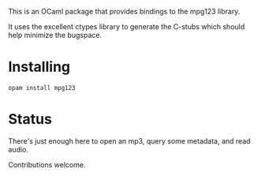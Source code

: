 This is an OCaml package that provides bindings to the mpg123 library.

It uses the excellent ctypes library to generate the C-stubs which should help
minimize the bugspace.

Installing
===

`opam install mpg123`

Status
===

There's just enough here to open an mp3, query some metadata, and read audio.

Contributions welcome.
